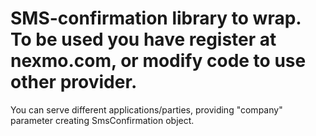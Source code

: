 # SMS-confirmation library to wrap. To be used you have register at nexmo.com, or modify code to use other provider.
You can serve different applications/parties, providing "company" parameter creating SmsConfirmation object.
